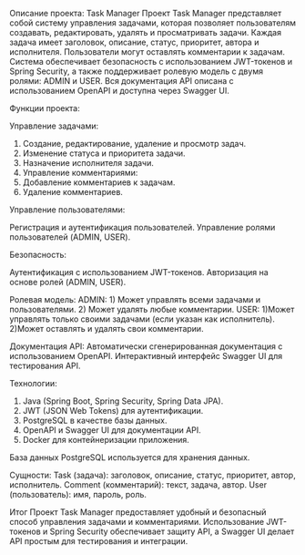 Описание проекта: Task Manager
Проект Task Manager представляет собой систему управления задачами, которая позволяет пользователям создавать, редактировать, удалять и просматривать задачи. Каждая задача имеет заголовок, описание, статус, приоритет, автора и исполнителя. Пользователи могут оставлять комментарии к задачам. Система обеспечивает безопасность с использованием JWT-токенов и Spring Security, а также поддерживает ролевую модель с двумя ролями: ADMIN и USER. Вся документация API описана с использованием OpenAPI и доступна через Swagger UI.

Функции проекта:

Управление задачами:
1) Создание, редактирование, удаление и просмотр задач.
2) Изменение статуса и приоритета задачи.
3) Назначение исполнителя задачи.
4) Управление комментариями:
5) Добавление комментариев к задачам.
6) Удаление комментариев.

Управление пользователями:

Регистрация и аутентификация пользователей.
Управление ролями пользователей (ADMIN, USER).

Безопасность:

Аутентификация с использованием JWT-токенов.
Авторизация на основе ролей (ADMIN, USER).

Ролевая модель: 
    ADMIN:
        1) Может управлять всеми задачами и пользователями.
        2) Может удалять любые комментарии.
    USER:
        1)Может управлять только своими задачами (если указан как исполнитель).
        2)Может оставлять и удалять свои комментарии.

Документация API:
Автоматически сгенерированная документация с использованием OpenAPI.
Интерактивный интерфейс Swagger UI для тестирования API.

Технологии:
1) Java (Spring Boot, Spring Security, Spring Data JPA).
2) JWT (JSON Web Tokens) для аутентификации.
3) PostgreSQL в качестве базы данных.
4) OpenAPI и Swagger UI для документации API.
5) Docker для контейнеризации приложения.

База данных
PostgreSQL используется для хранения данных.

Сущности:
Task (задача): заголовок, описание, статус, приоритет, автор, исполнитель.
Comment (комментарий): текст, задача, автор.
User (пользователь): имя, пароль, роль.

Итог
Проект Task Manager предоставляет удобный и безопасный способ управления задачами и комментариями. 
Использование JWT-токенов и Spring Security обеспечивает защиту API, а Swagger UI делает API простым для тестирования и 
интеграции.